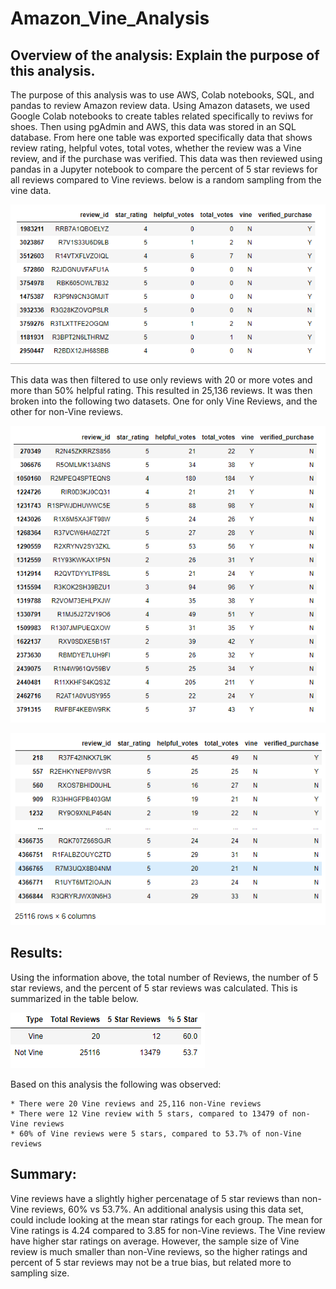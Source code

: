 # Amazon_Vine_Analysis

## Overview of the analysis: Explain the purpose of this analysis.

The purpose of this analysis was to use AWS, Colab notebooks, SQL, and pandas to review Amazon review data. Using Amazon datasets, we used Google Colab notebooks to create tables related specifically to reviws for shoes. Then using pgAdmin and AWS, this data was stored in an SQL database. From here one table was exported specifically data that shows review rating, helpful votes, total votes, whether the review was a Vine review, and if the purchase was verified. This data was then reviewed using pandas in a Jupyter notebook to compare the percent of 5 star reviews for all reviews compared to Vine reviews. below is a random sampling from the vine data.

![vine_table](images/vine_table.PNG)

This data was then filtered to use only reviews with 20 or more votes and more than 50% helpful rating. This resulted in 25,136 reviews. It was then broken into the following two datasets. One for only Vine Reviews, and the other for non-Vine reviews.

![vine_only](images/vine_only.PNG)

![not_vine](images/not_vine.PNG)

## Results: 

Using the information above, the total number of Reviews, the number of 5 star reviews, and the percent of 5 star reviews was calculated. This is summarized in the table below.

![vine_summary](images/vine_summary.PNG)

Based on this analysis the following was observed:

    * There were 20 Vine reviews and 25,116 non-Vine reviews
    * There were 12 Vine review with 5 stars, compared to 13479 of non-Vine reviews
    * 60% of Vine reviews were 5 stars, compared to 53.7% of non-Vine reviews


## Summary: 

Vine reviews have a slightly higher percenatage of 5 star reviews than non-Vine reviews, 60% vs 53.7%.  An additional analysis using this data set, could include looking at the mean star ratings for each group. The mean for Vine ratings is 4.24 compared to 3.85 for non-Vine reviews. The Vine review have higher star ratings on average. However, the sample size of Vine review is much smaller than non-Vine reviews, so the higher ratings and percent of 5 star reviews may not be a true bias, but related more to sampling size.
